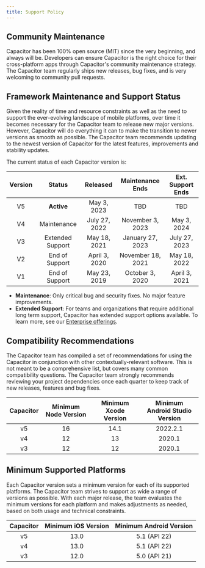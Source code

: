 ```yaml
---
title: Support Policy
---
```


<head>
  <title>App Development Support Policy - Capacitor</title>
  <meta
    name="description"
    content="Capacitor is 100% open-source (MIT), and always will be. Read our support policy to see why users know Capacitor is the right choice for app development."
  />
</head>

## Community Maintenance

Capacitor has been 100% open source (MIT) since the very beginning, and always will be. Developers can ensure Capacitor is the right choice for their cross-platform apps through Capacitor's community maintenance strategy. The Capacitor team regularly ships new releases, bug fixes, and is very welcoming to community pull requests.

## Framework Maintenance and Support Status

Given the reality of time and resource constraints as well as the need to support the ever-evolving landscape of mobile platforms, over time it becomes necessary for the Capacitor team to release new major versions. However, Capacitor will do everything it can to make the transition to newer versions as smooth as possible. The Capacitor team recommends updating to the newest version of Capacitor for the latest features, improvements and stability updates.

The current status of each Capacitor version is:

| Version |      Status      |   Released    | Maintenance Ends  | Ext. Support Ends |
| :-----: | :--------------: | :-----------: | :---------------: | :---------------: |
|   V5    |    **Active**    |  May 3, 2023  |        TBD        |        TBD        |
|   V4    |   Maintenance    | July 27, 2022 | November 3, 2023  |    May 3, 2024    |
|   V3    | Extended Support | May 18, 2021  | January 27, 2023  |   July 27, 2023   |
|   V2    |  End of Support  | April 3, 2020 | November 18, 2021 |   May 18, 2022    |
|   V1    |  End of Support  | May 23, 2019  |  October 3, 2020  |   April 3, 2021   |

- **Maintenance**: Only critical bug and security fixes. No major feature improvements.
- **Extended Support**: For teams and organizations that require additional long term support, Capacitor has extended support options available. To learn more, see our [Enterprise offerings](https://capacitorjs.com/enterprise).

## Compatibility Recommendations

The Capacitor team has compiled a set of recommendations for using the Capacitor in conjunction with other contextually-relevant software. This is not meant to be a comprehensive list, but covers many common compatibility questions. The Capacitor team strongly recommends reviewing your project dependencies once each quarter to keep track of new releases, features and bug fixes.

| Capacitor | Minimum Node Version | Minimum Xcode Version | Minimum Android Studio Version |
| :-------: | :------------------: | :-------------------: | :----------------------------: |
|    v5     |          16          |         14.1          |            2022.2.1            |
|    v4     |          12          |          13           |             2020.1             |
|    v3     |          12          |          12           |             2020.1             |

## Minimum Supported Platforms

Each Capacitor version sets a minimum version for each of its supported platforms. The Capacitor team strives to support as wide a range of versions as possible. With each major release, the team evaluates the minimum versions for each platform and makes adjustments as needed, based on both usage and technical constraints.

| Capacitor | Minimum iOS Version | Minimum Android Version |
| :-------: | :-----------------: | :---------------------: |
|    v5     |        13.0         |      5.1 (API 22)       |
|    v4     |        13.0         |      5.1 (API 22)       |
|    v3     |        12.0         |      5.0 (API 21)       |
